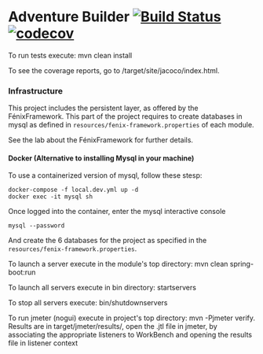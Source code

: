 # Adventure Builder [![Build Status](https://travis-ci.com/tecnico-softeng/es19al_23-project.svg?token=xDPBAaQ2epnFt9PRstYY&branch=develop)](https://travis-ci.com/tecnico-softeng/es19al_23-project)[![codecov](https://codecov.io/gh/tecnico-softeng/es19al_23-project/branch/develop/graph/badge.svg?token=ujrECiGjBP)](https://codecov.io/gh/tecnico-softeng/es19al_23-project)


To run tests execute: mvn clean install

To see the coverage reports, go to <module name>/target/site/jacoco/index.html.

### Infrastructure

This project includes the persistent layer, as offered by the FénixFramework.
This part of the project requires to create databases in mysql as defined in `resources/fenix-framework.properties` of each module.

See the lab about the FénixFramework for further details.

#### Docker (Alternative to installing Mysql in your machine)

To use a containerized version of mysql, follow these stesp:

```
docker-compose -f local.dev.yml up -d
docker exec -it mysql sh
```

Once logged into the container, enter the mysql interactive console

```
mysql --password
```

And create the 6 databases for the project as specified in
the `resources/fenix-framework.properties`.

To launch a server execute in the module's top directory: mvn clean spring-boot:run

To launch all servers execute in bin directory: startservers

To stop all servers execute: bin/shutdownservers

To run jmeter (nogui) execute in project's top directory: mvn -Pjmeter verify. Results are in target/jmeter/results/, open the .jtl file in jmeter, by associating the appropriate listeners to WorkBench and opening the results file in listener context
